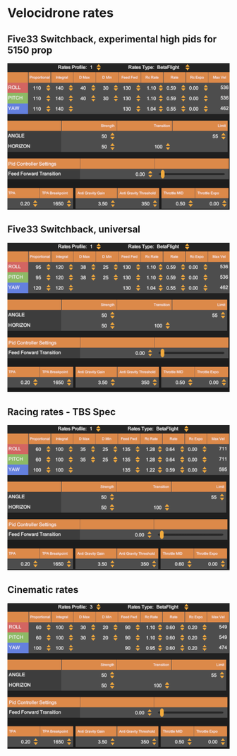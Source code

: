 # Velocidrone rates

## Five33 Switchback, experimental high pids for 5150 prop

![Racing rates](images/five33_high.png)

## Five33 Switchback, universal

![Racing rates](images/five33_universal.png)

## Racing rates - TBS Spec

![Racing rates](images/velocidrone-racing-spec.png)


## Cinematic rates

![Cinematic rates](images/velocidrone-cine.png)